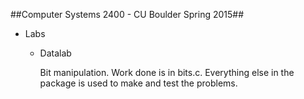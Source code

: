 ##Computer Systems 2400 - CU Boulder Spring 2015##
* Labs 
  * Datalab
  
    Bit manipulation. Work done is in bits.c. Everything else in the package is used to make and test the problems.
